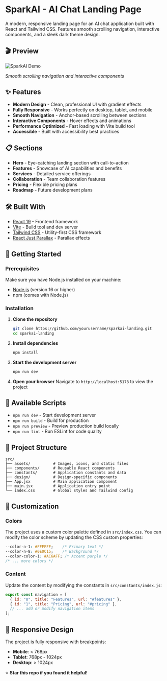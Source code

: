 # SparkAI - AI Chat Landing Page

A modern, responsive landing page for an AI chat application built with React and Tailwind CSS. Features smooth scrolling navigation, interactive components, and a sleek dark theme design.

## 🎬 Preview

![SparkAI Demo](demo.gif)

*Smooth scrolling navigation and interactive components*

## ✨ Features

- **Modern Design** - Clean, professional UI with gradient effects
- **Fully Responsive** - Works perfectly on desktop, tablet, and mobile
- **Smooth Navigation** - Anchor-based scrolling between sections
- **Interactive Components** - Hover effects and animations
- **Performance Optimized** - Fast loading with Vite build tool
- **Accessible** - Built with accessibility best practices


## 📋 Sections

- **Hero** - Eye-catching landing section with call-to-action
- **Features** - Showcase of AI capabilities and benefits
- **Services** - Detailed service offerings
- **Collaboration** - Team collaboration features
- **Pricing** - Flexible pricing plans
- **Roadmap** - Future development plans

## 🛠️ Built With

- [React 19](https://reactjs.org/) - Frontend framework
- [Vite](https://vitejs.dev/) - Build tool and dev server
- [Tailwind CSS](https://tailwindcss.com/) - Utility-first CSS framework
- [React Just Parallax](https://github.com/mmazzarolo/react-just-parallax) - Parallax effects

## 🚀 Getting Started

### Prerequisites

Make sure you have Node.js installed on your machine:
- [Node.js](https://nodejs.org/) (version 16 or higher)
- npm (comes with Node.js)

### Installation

1. **Clone the repository**
   ```bash
   git clone https://github.com/yourusername/sparkai-landing.git
   cd sparkai-landing
   ```

2. **Install dependencies**
   ```bash
   npm install
   ```

3. **Start the development server**
   ```bash
   npm run dev
   ```

4. **Open your browser**
   Navigate to `http://localhost:5173` to view the project

## 📜 Available Scripts

- `npm run dev` - Start development server
- `npm run build` - Build for production
- `npm run preview` - Preview production build locally
- `npm run lint` - Run ESLint for code quality

## 📁 Project Structure

```
src/
├── assets/          # Images, icons, and static files
├── components/      # Reusable React components
├── constants/       # Application constants and data
├── design/          # Design-specific components
├── App.jsx          # Main application component
├── main.jsx         # Application entry point
└── index.css        # Global styles and Tailwind config
```

## 🎨 Customization

### Colors
The project uses a custom color palette defined in `src/index.css`. You can modify the color scheme by updating the CSS custom properties:

```css
--color-n-1: #FFFFFF;    /* Primary text */
--color-n-8: #0E0C15;    /* Background */
--color-color-1: #AC6AFF; /* Accent purple */
/* ... more colors */
```

### Content
Update the content by modifying the constants in `src/constants/index.js`:

```javascript
export const navigation = [
  { id: "0", title: "Features", url: "#features" },
  { id: "1", title: "Pricing", url: "#pricing" },
  // ... add or modify navigation items
];
```

## 📱 Responsive Design

The project is fully responsive with breakpoints:
- **Mobile**: < 768px
- **Tablet**: 768px - 1024px
- **Desktop**: > 1024px



⭐ **Star this repo if you found it helpful!**
